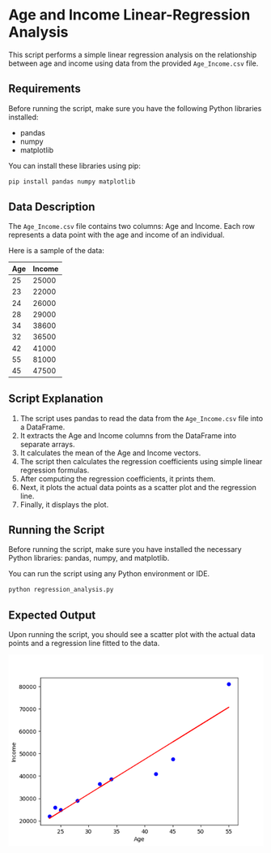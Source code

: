 # Age and Income Linear-Regression Analysis

This script performs a simple linear regression analysis on the relationship between age and income using data from the provided `Age_Income.csv` file.


## Requirements

Before running the script, make sure you have the following Python libraries installed:

- pandas
- numpy
- matplotlib

You can install these libraries using pip:

```bash
pip install pandas numpy matplotlib
```

## Data Description

The `Age_Income.csv` file contains two columns: Age and Income. Each row represents a data point with the age and income of an individual.

Here is a sample of the data:

| Age | Income |
|-----|--------|
| 25  | 25000  |
| 23  | 22000  |
| 24  | 26000  |
| 28  | 29000  |
| 34  | 38600  |
| 32  | 36500  |
| 42  | 41000  |
| 55  | 81000  |
| 45  | 47500  |

## Script Explanation

1. The script uses pandas to read the data from the `Age_Income.csv` file into a DataFrame.
2. It extracts the Age and Income columns from the DataFrame into separate arrays.
3. It calculates the mean of the Age and Income vectors.
4. The script then calculates the regression coefficients using simple linear regression formulas.
5. After computing the regression coefficients, it prints them.
6. Next, it plots the actual data points as a scatter plot and the regression line.
7. Finally, it displays the plot.

## Running the Script

Before running the script, make sure you have installed the necessary Python libraries: pandas, numpy, and matplotlib.

You can run the script using any Python environment or IDE.

```bash
python regression_analysis.py
```
## Expected Output

Upon running the script, you should see a scatter plot with the actual data points and a regression line fitted to the data.

![Output Image](output.png)

